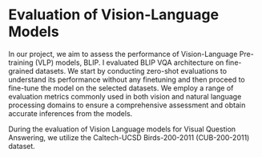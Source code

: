 # Evaluation of Vision-Language Models

In our project, we aim to assess the performance of Vision-Language Pre-training (VLP) models, BLIP. I evaluated BLIP VQA architecture on fine-grained datasets.
We start by conducting zero-shot evaluations to understand its performance without any finetuning and then proceed to fine-tune the model on the selected datasets. 
We employ a range of evaluation metrics commonly used in both vision and natural language processing domains to ensure a comprehensive assessment and obtain accurate inferences from the models. 

During the evaluation of Vision Language models for Visual Question Answering, we utilize the Caltech-UCSD Birds-200-2011 (CUB-200-2011) dataset.
